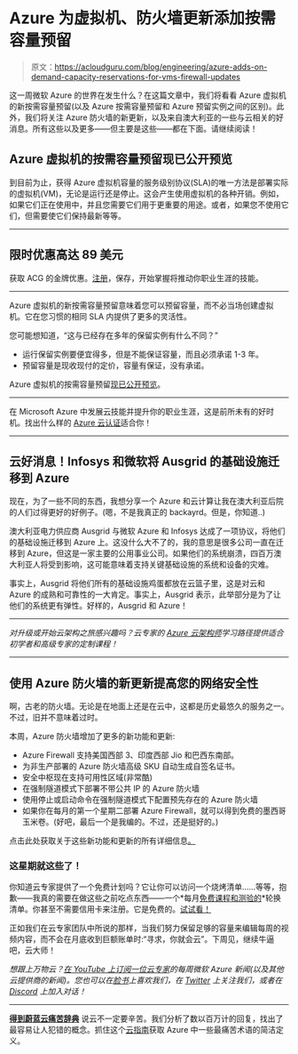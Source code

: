# Azure 为虚拟机、防火墙更新添加按需容量预留

> 原文：<https://acloudguru.com/blog/engineering/azure-adds-on-demand-capacity-reservations-for-vms-firewall-updates>

这一周微软 Azure 的世界在发生什么？在这篇文章中，我们将看看 Azure 虚拟机的新按需容量预留(以及 Azure 按需容量预留和 Azure 预留实例之间的区别)。此外，我们将关注 Azure 防火墙的新更新，以及来自澳大利亚的一些与云相关的好消息。所有这些以及更多——但主要是这些——都在下面。请继续阅读！

## Azure 虚拟机的按需容量预留现已公开预览

到目前为止，获得 Azure 虚拟机容量的服务级别协议(SLA)的唯一方法是部署实际的虚拟机(VM)，无论是运行还是停止。这会产生使用虚拟机的各种开销。例如，如果它们正在使用中，并且您需要它们用于更重要的用途。或者，如果您不使用它们，但需要使它们保持最新等等。

* * *

## 限时优惠高达 89 美元

获取 ACG 的金牌优惠。[注册](https://acloudguru.com/content/cloudgames?utm_source=site&utm_medium=blog&utm_campaign=2021_cloudgames)，保存，开始掌握将推动你职业生涯的技能。

* * *

Azure 虚拟机的新按需容量预留意味着您可以预留容量，而不必当场创建虚拟机。它在您习惯的相同 SLA 内提供了更多的灵活性。

您可能想知道，“这与已经存在多年的保留实例有什么不同？”

*   运行保留实例要便宜得多，但是不能保证容量，而且必须承诺 1-3 年。
*   预留容量是现收现付的定价，容量有保证，没有承诺。

Azure 虚拟机的按需容量预留[现已公开预览](https://azure.microsoft.com/en-au/updates/ondemand-capacity-reservations-for-azure-virtual-machines-now-in-public-preview/)。

* * *

在 Microsoft Azure 中发展云技能并提升你的职业生涯，这是前所未有的好时机。找出什么样的 [Azure 云认证](https://acloudguru.com/blog/engineering/which-azure-certification-is-right-for-me)适合你！

* * *

## 云好消息！Infosys 和微软将 Ausgrid 的基础设施迁移到 Azure

现在，为了一些不同的东西，我想分享一个 Azure 和云计算让我在澳大利亚后院的人们过得更好的好例子。(嗯，不是我真正的 backayrd。但是，你知道..)

澳大利亚电力供应商 Ausgrid 与微软 Azure 和 Infosys 达成了一项协议，将他们的基础设施迁移到 Azure 上。这没什么大不了的，我的意思是很多公司一直在迁移到 Azure，但这是一家主要的公用事业公司。如果他们的系统崩溃，四百万澳大利亚人将受到影响，这可能意味着支持关键基础设施的系统和设备的灾难。

事实上，Ausgrid 将他们所有的基础设施鸡蛋都放在云篮子里，这是对云和 Azure 的成熟和可靠性的一大肯定。事实上，Ausgrid 表示，此举部分是为了让他们的系统更有弹性。好样的，Ausgrid 和 Azure！

* * *

*对升级或开始云架构之旅感兴趣吗？云专家的 [Azure 云架构师](https://acloudguru.com/learning-paths/azure-architecture)学习路径提供适合初学者和高级专家的定制课程！*

* * *

## 使用 Azure 防火墙的新更新提高您的网络安全性

啊，古老的防火墙。无论是在地面上还是在云中，这都是历史最悠久的服务之一。不过，旧并不意味着过时。

本周，Azure 防火墙增加了更多的新功能和更新:

*   Azure Firewall 支持美国西部 3、印度西部 Jio 和巴西东南部。
*   为非生产部署的 Azure 防火墙高级 SKU 自动生成自签名证书。
*   安全中枢现在支持可用性区域(非常酷)
*   在强制隧道模式下部署不带公共 IP 的 Azure 防火墙
*   使用停止或启动命令在强制隧道模式下配置预先存在的 Azure 防火墙
*   如果你在每月的第一个星期二部署 Azure Firewall，就可以得到免费的墨西哥玉米卷。(好吧，最后一个是我编的。不过，还是挺好的。)

点击此处获取关于这些新功能和更新的所有详细信息[。](https://azure.microsoft.com/en-au/blog/boost-your-network-security-with-new-updates-to-azure-firewall/)

### 这星期就这些了！

你知道云专家提供了一个免费计划吗？它让你可以访问一个烧烤清单……等等，抱歉——我真的需要在做这些之前吃点东西——一个*每月[免费课程和测验的](https://acloudguru.com/blog/news/whats-free-at-acg)*轮换清单。你甚至不需要信用卡来注册。它是免费的。[试试看！](https://acloudguru.com/pricing)

正如我们在云专家团队中所说的那样，当我们努力保留足够的容量来编辑每周的视频内容，而不会在月底收到巨额账单时:“寻求，你就会云”。下周见，继续牛逼吧，云大师！

*想跟上万物云？[在 YouTube 上订阅一位云专家](https://www.youtube.com/c/AcloudGuru/?sub_confirmation=1)的每周微软 Azure 新闻(以及其他云提供商的新闻)。您也可以在[脸书](https://www.facebook.com/acloudguru)上喜欢我们，在 [Twitter](https://twitter.com/acloudguru) 上关注我们，或者在 [Discord](http://discord.gg/acloudguru) 上加入对话！*

* * *

[**得到蔚蓝云痛苦辞典**](https://get.acloudguru.com/cloud-dictionary-of-pain)
说云不一定要辛苦。我们分析了数以百万计的回复，找出了最容易让人犯错的概念。抓住这个[云指南](https://get.acloudguru.com/cloud-dictionary-of-pain)获取 Azure 中一些最痛苦术语的简洁定义。